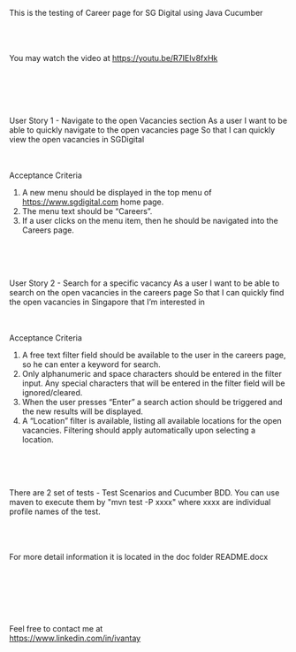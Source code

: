 This is the testing of Career page for SG Digital using Java Cucumber

<br><br><br>
You may watch the video at 
https://youtu.be/R7IEIv8fxHk


<br><br><br><br>


User Story 1 - Navigate to the open Vacancies section
As a user
I want to be able to quickly navigate to the open vacancies page So that I can quickly view the open vacancies in SGDigital

<br><br>
Acceptance Criteria
1. A new menu should be displayed in the top menu of ​https://www.sgdigital.com​ home page.
2. The menu text should be “Careers”.
3. If a user clicks on the menu item, then he should be navigated into the Careers page.

<br><br><br>



User Story 2 - Search for a specific vacancy
As a user
I want to be able to search on the open vacancies in the careers page
So that I can quickly find the open vacancies in Singapore that I’m interested in

<br><br>
Acceptance Criteria
1. A free text filter field should be available to the user in the careers page, so he can enter a keyword for search.
2. Only alphanumeric and space characters should be entered in the filter input. Any special characters that will be entered in the filter field will be ignored/cleared.
3. When the user presses “Enter” a search action should be triggered and the new results will be displayed.
4. A “Location” filter is available, listing all available locations for the open vacancies. Filtering should apply automatically upon selecting a location.

<br><br><br>

There are 2 set of tests - Test Scenarios and Cucumber BDD. You can use maven to execute them by "mvn test -P xxxx" where xxxx are individual profile names of the test.

<br><br><br>
For more detail information it is located in the doc folder
README.docx

<br><br><br><br><br>

Feel free to contact me at 
<br>
https://www.linkedin.com/in/ivantay
